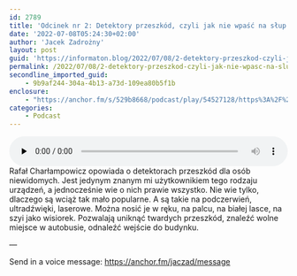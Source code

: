 ```yaml
---
id: 2789
title: 'Odcinek nr 2: Detektory przeszkód, czyli jak nie wpaść na słup'
date: '2022-07-08T05:24:30+02:00'
author: 'Jacek Zadrożny'
layout: post
guid: 'https://informaton.blog/2022/07/08/2-detektory-przeszkod-czyli-jak-nie-wpasc-na-slup/'
permalink: /2022/07/08/2-detektory-przeszkod-czyli-jak-nie-wpasc-na-slup/
secondline_imported_guid:
    - 9b9af244-304a-4b13-a73d-109ea80b5f1b
enclosure:
    - "https://anchor.fm/s/529b8668/podcast/play/54527128/https%3A%2F%2Fd3ctxlq1ktw2nl.cloudfront.net%2Fproduction%2Fexports%2F529b8668%2F54527128%2Fe9212070e469a40d832898e68f63353e.m4a\n133\naudio/mpeg\n"
categories:
    - Podcast
---
```


<audio class="wp-audio-shortcode" controls="controls" id="audio-2789-5" preload="none" style="width: 100%;"><source src="https://anchor.fm/s/529b8668/podcast/play/54527128/https%3A%2F%2Fd3ctxlq1ktw2nl.cloudfront.net%2Fproduction%2Fexports%2F529b8668%2F54527128%2Fe9212070e469a40d832898e68f63353e.m4a?_=5" type="audio/mpeg"></source><https://anchor.fm/s/529b8668/podcast/play/54527128/https%3A%2F%2Fd3ctxlq1ktw2nl.cloudfront.net%2Fproduction%2Fexports%2F529b8668%2F54527128%2Fe9212070e469a40d832898e68f63353e.m4a></audio>Rafał Charłampowicz opowiada o detektorach przeszkód dla osób niewidomych. Jest jedynym znanym mi użytkownikiem tego rodzaju urządzeń, a jednocześnie wie o nich prawie wszystko. Nie wie tylko, dlaczego są wciąż tak mało popularne. A są takie na podczerwień, ultradźwięki, laserowe. Można nosić je w ręku, na palcu, na białej lasce, na szyi jako wisiorek. Pozwalają uniknąć twardych przeszkód, znaleźć wolne miejsce w autobusie, odnaleźć wejście do budynku.

—

Send in a voice message: https://anchor.fm/jaczad/message